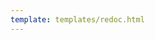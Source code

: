 ```yaml
---
template: templates/redoc.html
---
```


<redoc spec-url="{{base_path}}/apis/restapis/org-idp.yaml"></redoc>
